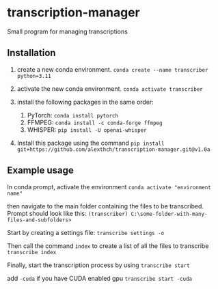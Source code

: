 # transcription-manager
Small program for managing transcriptions

## Installation
1. create a new conda environment. `conda create --name transcriber python=3.11`
2. activate the new conda environment. `conda activate transcriber`
3. install the following packages in the same order:
   1. PyTorch: `conda install pytorch`
   2. FFMPEG: `conda install -c conda-forge ffmpeg`
   3. WHISPER: `pip install -U openai-whisper`

4. Install this package using the command `pip install git+https://github.com/alexthch/transcription-manager.git@v1.0a`

## Example usage

In conda prompt, activate the environment
`conda activate "environment name"`

then navigate to the main folder containing the files to be transcribed.
Prompt should look like this:
`(transcriber) C:\some-folder-with-many-files-and-subfolders>`

Start by creating a settings file:
`transcribe settings -o`

Then call the command `index` to create a list of all the files to transcribe
`transcribe index`

Finally, start the transcription process by using
`transcribe start`

add `-cuda` if you have CUDA enabled gpu
`transcribe start -cuda`
